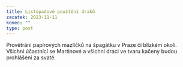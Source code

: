 ```yaml
---
title: Listopadové pouštění draků
zacatek: 2023-11-11
konec: ""
type: post
---
```

P﻿rovětrání papírových mazlíčků na špagátku v Praze či blízkém okolí. Všichni účastnící se Martinové a všichni draci ve tvaru kačeny budou prohlášeni za svaté.